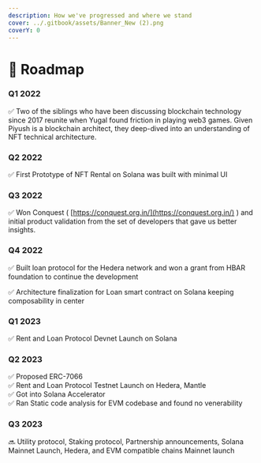 ```yaml
---
description: How we've progressed and where we stand
cover: ../.gitbook/assets/Banner_New (2).png
coverY: 0
---
```


# 🏃 Roadmap

### Q1 2022

✅ Two of the siblings who have been discussing blockchain technology since 2017 reunite when Yugal found friction in playing web3 games. Given Piyush is a blockchain architect, they deep-dived into an understanding of NFT technical architecture.  &#x20;

### Q2 2022

✅ First Prototype of NFT Rental on Solana was built with minimal UI&#x20;

### Q3 2022

✅ Won Conquest ( [https://conquest.org.in/](https://conquest.org.in/) ) and initial product validation from the set of developers that gave us better insights.&#x20;

### Q4 2022

✅ Built loan protocol for the Hedera network and won a grant from HBAR foundation to continue the development

✅ Architecture finalization for Loan smart contract on Solana keeping composability in center

### Q1 2023

✅ Rent and Loan Protocol Devnet Launch on Solana

### Q2 2023

✅ Proposed ERC-7066\
✅ Rent and Loan Protocol Testnet Launch on Hedera, Mantle\
✅ Got into Solana Accelerator\
✅ Ran Static code analysis for EVM codebase and found no venerability

### Q3 2023 

🔜  Utility protocol, Staking protocol, Partnership announcements, Solana Mainnet Launch, Hedera, and EVM compatible chains Mainnet launch

